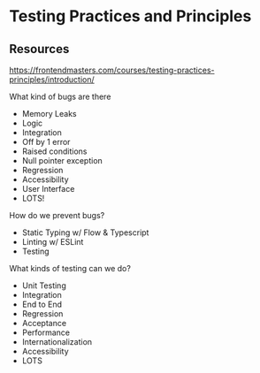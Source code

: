# Testing Practices and Principles

## Resources

https://frontendmasters.com/courses/testing-practices-principles/introduction/

What kind of bugs are there

-   Memory Leaks
-   Logic
-   Integration
-   Off by 1 error
-   Raised conditions
-   Null pointer exception
-   Regression
-   Accessibility
-   User Interface
-   LOTS!

How do we prevent bugs?

-   Static Typing w/ Flow & Typescript
-   Linting w/ ESLint
-   Testing

What kinds of testing can we do?

-   Unit Testing
-   Integration
-   End to End
-   Regression
-   Acceptance
-   Performance
-   Internationalization
-   Accessibility
-   LOTS
